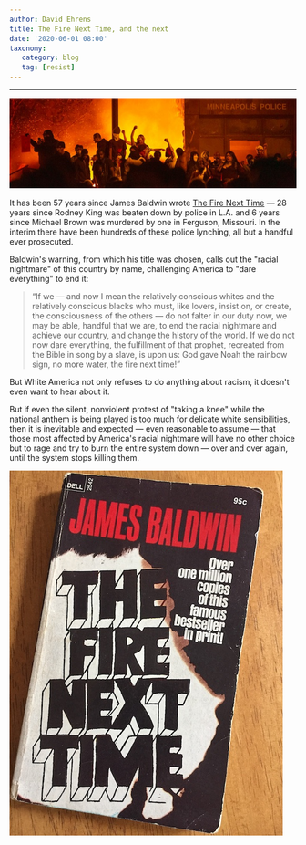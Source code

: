 ```yaml
---
author: David Ehrens
title: The Fire Next Time, and the next
date: '2020-06-01 08:00'
taxonomy:
   category: blog
   tag: [resist]
---
```

---

![](minnesota.jpg)

It has been 57 years since James Baldwin wrote [The Fire Next Time](https://www.goodreads.com/book/show/464260.The_Fire_Next_Time) — 28 years since Rodney King was beaten down by police in L.A. and 6 years since Michael Brown was murdered by one in Ferguson, Missouri. In the interim there have been hundreds of these police lynching, all but a handful ever prosecuted.

Baldwin's warning, from which his title was chosen, calls out the "racial nightmare" of this country by name, challenging America to "dare everything" to end it:

> “If we — and now I mean the relatively conscious whites and the relatively conscious blacks who must, like lovers, insist on, or create, the consciousness of the others — do not falter in our duty now, we may be able, handful that we are, to end the racial nightmare and achieve our country, and change the history of the world. If we do not now dare everything, the fulfillment of that prophet, recreated from the Bible in song by a slave, is upon us: God gave Noah the rainbow sign, no more water, the fire next time!”

But White America not only refuses to do anything about racism, it doesn't even want to hear about it.

But if even the silent, nonviolent protest of "taking a knee" while the national anthem is being played is too much for delicate white sensibilities, then it is inevitable and expected — even reasonable to assume —  that those most affected by America's racial nightmare will have no other choice but to rage and try to burn the entire system down — over and over again, until the system stops killing them.

![](baldwin.jpg)

